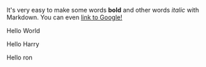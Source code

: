 It's very easy to make some words **bold** and other words *italic* with Markdown. You can even [link to Google!](https://google.com)

Hello World

Hello Harry

Hello ron
